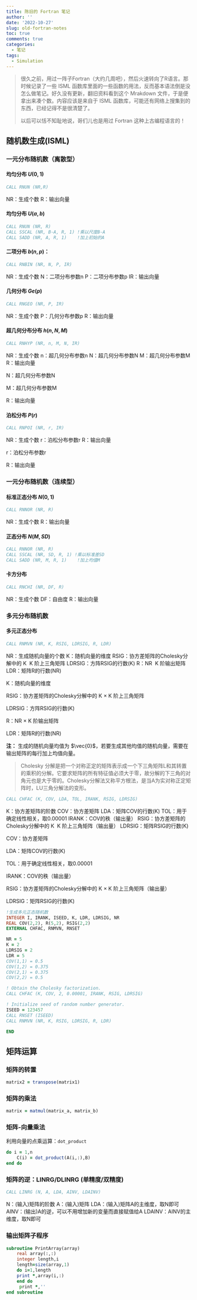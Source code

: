 ```yaml
---
title: 陈旧的 Fortran 笔记
author: ''
date: '2022-10-27'
slug: old-fortran-notes
toc: true
comments: true
categories:
  - 笔记
tags:
  - Simulation
---
```

> 很久之前，用过一阵子Fortran（大约几周吧），然后火速转向了R语言。那时候记录了一些 ISML 函数库里面的一些函数的用法，反而基本语法倒是没怎么做笔记。好久没有更新，翻旧资料看到这个 Mrakdown 文件，于是便拿出来凑个数。内容应该是来自于 ISML 函数库，可能还有网络上搜集到的东西，已经记得不是很清楚了。
> 
> 以后可以恬不知耻地说，哥们儿也是用过 Fortran 这种上古编程语言的！

## 随机数生成(ISML)

### 一元分布随机数（离散型）

#### 均匀分布 $U(0, 1)$

```fortran
CALL RNUN (NR,R)
```

NR：生成个数
R：输出向量

#### 均匀分布 $U(a, b)$

```fortran
CALL RNUN (NR, R)
CALL SSCAL (NR, B-A, R, 1) !乘以尺度B-A
CALL SADD (NR, A, R, 1)    !加上初始的A
```

#### 二项分布 $b(n, p)$：

```fortran
CALL RNBIN (NR, N, P, IR)
```

NR：生成个数
N：二项分布参数n
P：二项分布参数p
IR：输出向量

#### 几何分布 $Ge(p)$

```fortran
CALL RNGEO (NR, P, IR)
```

NR：生成个数
P：几何分布参数p
R：输出向量

#### 超几何分布分布 $h(n, N, M)$

```fortran
CALL RNHYP (NR, n, M, N, IR)
```

NR：生成个数
n：超几何分布参数n
N：超几何分布参数N
M：超几何分布参数M
R：输出向量

N：超几何分布参数N

M：超几何分布参数M

R：输出向量

#### 泊松分布 $P(r)$

```fortran
CALL RNPOI (NR, r, IR)
```

NR：生成个数
r：泊松分布参数r
R：输出向量

r：泊松分布参数r

R：输出向量

### 一元分布随机数（连续型）

#### 标准正态分布 $N(0, 1)$

```fortran
CALL RNNOR (NR, R)
```

NR：生成个数
R：输出向量

#### 正态分布 $N(M, SD)$

```fortran
CALL RNNOR (NR, R)
CALL SSCAL (NR, SD, R, 1) !乘以标准差SD
CALL SADD (NR, M, R, 1)    !加上均值M
```

#### 卡方分布

```fortran
CALL RNCHI (NR, DF, R)
```

NR：生成个数
DF：自由度
R：输出向量

### 多元分布随机数

#### 多元正态分布

```fortran
CALL RNMVN (NR, K, RSIG, LDRSIG, R, LDR)
```

NR：生成随机向量的个数
K：随机向量的维度
RSIG：协方差矩阵的Cholesky分解中的 K ​ K 阶上三角矩阵
LDRSIG：方阵RSIG的行数(K)
R：NR ​ K 阶输出矩阵
LDR：矩阵R的行数(NR)

K：随机向量的维度

RSIG：协方差矩阵的Cholesky分解中的 K $\times$ K 阶上三角矩阵

LDRSIG：方阵RSIG的行数(K)

R：NR $\times$ K 阶输出矩阵

LDR：矩阵R的行数(NR)

**注：** 生成的随机向量均值为 $\vec{0}$，若要生成其他均值的随机向量，需要在输出矩阵的每行加上均值向量。

> Cholesky 分解是把一个对称正定的矩阵表示成一个下三角矩阵L和其转置的乘积的分解。它要求矩阵的所有特征值必须大于零，故分解的下三角的对角元也是大于零的。Cholesky分解法又称平方根法，是当A为实对称正定矩阵时，LU三角分解法的变形。

```fortran
CALL CHFAC (K, COV, LDA, TOL, IRANK, RSIG, LDRSIG)
```

K：协方差矩阵的阶数
COV：协方差矩阵
LDA：矩阵COV的行数(K)
TOL：用于确定线性相关，取0.00001
IRANK：COV的秩（输出量）
RSIG：协方差矩阵的Cholesky分解中的 K ​ K 阶上三角矩阵（输出量）
LDRSIG：矩阵RSIG的行数(K)

COV：协方差矩阵

LDA：矩阵COV的行数(K)

TOL：用于确定线性相关，取0.00001

IRANK：COV的秩（输出量）

RSIG：协方差矩阵的Cholesky分解中的 K $\times$ K 阶上三角矩阵（输出量）

LDRSIG：矩阵RSIG的行数(K)

```fortran
!生成多元正态随机数
INTEGER I, IRANK, ISEED, K, LDR, LDRSIG, NR
REAL COV(2,2), R(5,2), RSIG(2,2)
EXTERNAL CHFAC, RNMVN, RNSET

NR = 5
K = 2
LDRSIG = 2
LDR = 5
COV(1,1) = 0.5
COV(1,2) = 0.375
COV(2,1) = 0.375
COV(2,2) = 0.5

! Obtain the Cholesky factorization.
CALL CHFAC (K, COV, 2, 0.00001, IRANK, RSIG, LDRSIG)

! Initialize seed of random number generator.
ISEED = 123457
CALL RNSET (ISEED)
CALL RNMVN (NR, K, RSIG, LDRSIG, R, LDR)

END
```

## 矩阵运算

### 矩阵的转置

```fortran
matrix2 = transpose(matrix1)
```

### 矩阵的乘法

```fortran
matrix = matmul(matrix_a, matrix_b)
```

### 矩阵-向量乘法

利用向量的点乘运算：`dot_product`

```fortran
do i = 1,n
    C(i) = dot_product(A(i,:),B)
end do
```

### 矩阵的逆：LINRG/DLINRG (单精度/双精度)

```fortran
CALL LINRG (N, A, LDA, AINV, LDAINV)
```

N：(输入)矩阵的阶数
A：(输入)矩阵
LDA：(输入)矩阵A的主维度，取N即可
AINV：(输出)A的逆，可以不用增加新的变量而直接赋值给A
LDAINV：AINV的主维度，取N即可

### 输出矩阵子程序

```fortran
subroutine PrintArray(array)
    real array(:,:)
    integer length,i
    length=size(array,1) 
    do i=1,length
    print *,array(i,:)
    end do
     print *,''
end subroutine
```
